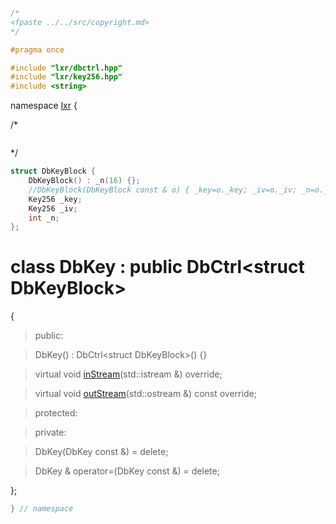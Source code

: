 ```cpp

/*
<fpaste ../../src/copyright.md>
*/

#pragma once

#include "lxr/dbctrl.hpp"
#include "lxr/key256.hpp"
#include <string>
````

namespace [lxr](namespace.list) {

/*

```fsharp

```
*/

```c++
struct DbKeyBlock {
    DbKeyBlock() : _n(16) {};
    //DbKeyBlock(DbKeyBlock const & o) { _key=o._key; _iv=o._iv; _n=o._n; }
    Key256 _key;
    Key256 _iv;
    int _n;
};
```

# class DbKey : public DbCtrl&lt;struct DbKeyBlock&gt;

{

>public:

>DbKey() : DbCtrl&lt;struct DbKeyBlock&gt;() {}

>virtual void [inStream](dbkey_functions.cpp.md)(std::istream &) override;

>virtual void [outStream](dbkey_functions.cpp.md)(std::ostream &) const override;

>protected:

>private:

>DbKey(DbKey const &) = delete;

>DbKey & operator=(DbKey const &) = delete;

};

```cpp
} // namespace
```

